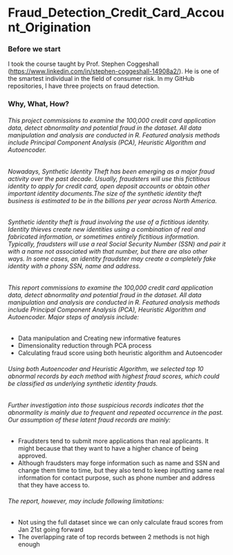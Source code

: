 # Fraud_Detection_Credit_Card_Account_Origination

### Before we start

I took the course taught by Prof. Stephen Coggeshall (https://www.linkedin.com/in/stephen-coggeshall-14908a2/). He is one of the smartest individual in the field of consumer risk. In my GitHub repositories, I have three projects on fraud detection. 

### Why, What, How?

###### This project commissions to examine the 100,000 credit card application data, detect abnormality and potential fraud in the dataset. All data manipulation and analysis are conducted in R. Featured analysis methods include Principal Component Analysis (PCA), Heuristic Algorithm and Autoencoder.

###### Nowadays, Synthetic Identity Theft has been emerging as a major fraud activity over the past decade. Usually, fraudsters will use this fictitious identity to apply for credit card, open deposit accounts or obtain other important identity documents.The size of the synthetic identity theft business is estimated to be in the billions per year across North America.

###### Synthetic identity theft is fraud involving the use of a fictitious identity. Identity thieves create new identities using a combination of real and fabricated information, or sometimes entirely fictitious information. Typically, fraudsters will use a real Social Security Number (SSN) and pair it with a name not associated with that number, but there are also other ways. In some cases, an identity fraudster may create a completely fake identity with a phony SSN, name and address.

###### This report commissions to examine the 100,000 credit card application data, detect abnormality and potential fraud in the dataset. All data manipulation and analysis are conducted in R. Featured analysis methods include Principal Component Analysis (PCA), Heuristic Algorithm and Autoencoder. Major steps of analysis include:
* Data manipulation and Creating new informative features
* Dimensionality reduction through PCA process
* Calculating fraud score using both heuristic algorithm and Autoencoder

###### Using both Autoencoder and Heuristic Algorithm, we selected top 10 abnormal records by each method with highest fraud scores, which could be classified as underlying synthetic identity frauds.

###### Further investigation into those suspicious records indicates that the abnormality is mainly due to frequent and repeated occurrence in the past. Our assumption of these latent fraud records are mainly:
* Fraudsters tend to submit more applications than real applicants. It might because that they want to have a higher chance of being approved.
* Although fraudsters may forge information such as name and SSN and change them time to time, but they also tend to keep inputting same real information for contact purpose, such as phone number and address that they have access to.

###### The report, however, may include following limitations:
* Not using the full dataset since we can only calculate fraud scores from Jan 21st going forward 
* The overlapping rate of top records between 2 methods is not high enough
